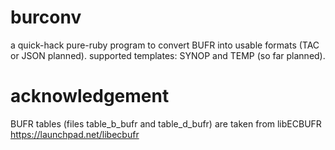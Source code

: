 # burconv
a quick-hack pure-ruby program to convert BUFR into usable formats (TAC or JSON planned).
supported templates: SYNOP and TEMP (so far planned).

# acknowledgement
BUFR tables (files table_b_bufr and table_d_bufr) are taken from libECBUFR https://launchpad.net/libecbufr

